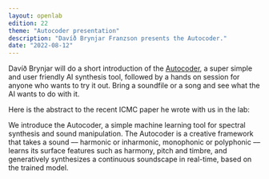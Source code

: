 ```yaml
---
layout: openlab
edition: 22
theme: "Autocoder presentation"
description: "Davíð Brynjar Franzson presents the Autocoder."
date: "2022-08-12"
---
```


Davíð Brynjar will do a short introduction of the <a href="https://soundcloud.com/david-brynjar-franzson/sets/autocoder-examples">Autocoder</a>, a super simple and user friendly AI synthesis tool, followed by a hands on session for anyone who wants to try it out. Bring a soundfile or a song and see what the AI wants to do with it. 

Here is the abstract to the recent ICMC paper he wrote with us in the lab:

We introduce the Autocoder, a simple machine learning tool for spectral synthesis and sound manipulation. The Autocoder is a creative framework that takes a sound –– harmonic or inharmonic, monophonic or polyphonic –– learns its surface features such as harmony, pitch and timbre, and generatively synthesizes a continuous soundscape in real-time, based on the trained model.
